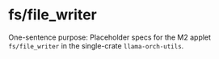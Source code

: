 # fs/file_writer

One-sentence purpose: Placeholder specs for the M2 applet `fs/file_writer` in the single-crate `llama-orch-utils`.

